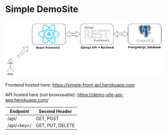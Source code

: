 # Simple DemoSite
![layout image](/layout.png)

Frontend hosted here: https://simple-front-api.herokuapp.com

API hosted here (not browseable): https://demo-site-api-app.herokuapp.com/

Endpoint | Second Header
------------ | -------------
/api/ | GET, POST
/api/\<key\>/ | GET, PUT, DELETE
